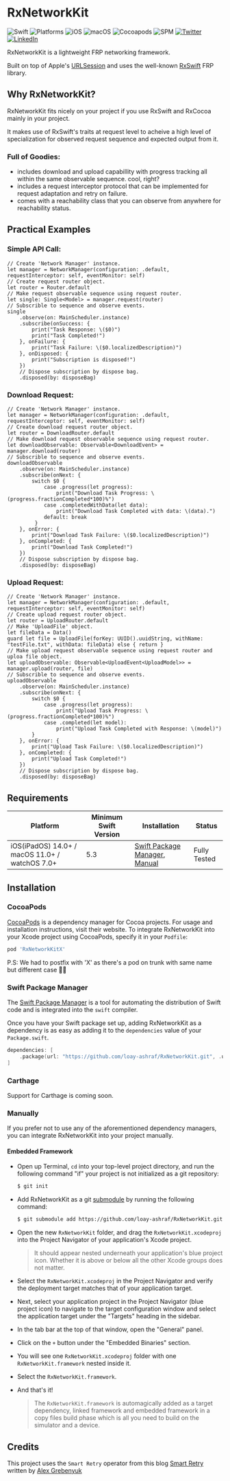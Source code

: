# RxNetworkKit
![Swift](https://img.shields.io/badge/Swift-5.3-orange)
![Platforms](https://img.shields.io/badge/Platforms-iOS%20macOS-yellowgreen)
![iOS](https://img.shields.io/badge/iOS-14.0%2B-black)
![macOS](https://img.shields.io/badge/macOS-11.0%2B-black)
![Cocoapods](https://img.shields.io/badge/Cocoapods-compatible-red)
![SPM](https://img.shields.io/badge/SPM-compatible-brightgreen)
[![Twitter](https://img.shields.io/badge/Twitter-%40lashraf96-blue)](https://twitter.com/lashraf96)
[![LinkedIn](https://img.shields.io/badge/LinkedIn-loay--ashraf-blue)](https://linkedin.com/in/loay-ashraf)

RxNetworkKit is a lightweight FRP networking framework. 

Built on top of Apple's [URLSession](https://developer.apple.com/documentation/foundation/urlsession) and uses the well-known [RxSwift](https://github.com/ReactiveX/RxSwift) FRP library.

## Why RxNetworkKit?

RxNetworkKit fits nicely on your project if you use RxSwift and RxCocoa mainly in your project.

It makes use of RxSwift's traits at request level to acheive a high level of specialization for observed request sequence and expected output from it.

### Full of Goodies:

- includes download and upload capabillity with progress tracking all within the same observable sequence. cool, right?
- includes a request interceptor protocol that can be implemented for request adaptation and retry on failure.
- comes with a reachability class that you can observe from anywhere for reachability status.

## Practical Examples

### Simple API Call:

```
// Create 'Network Manager' instance.
let manager = NetworkManager(configuration: .default, requestInterceptor: self, eventMonitor: self)
// Create request router object.
let router = Router.default
// Make request observable sequence using request router.
let single: Single<Model> = manager.request(router)
// Subscrible to sequence and observe events.
single
    .observe(on: MainScheduler.instance)
    .subscribe(onSuccess: {
        print("Task Response: \($0)")
        print("Task Completed!")
    }, onFailure: {
        print("Task Failure: \($0.localizedDescription)")
    }, onDisposed: {
        print("Subscription is disposed!")
    })
    // Dispose subscription by dispose bag.
    .disposed(by: disposeBag)
```

### Download Request:

```
// Create 'Network Manager' instance.
let manager = NetworkManager(configuration: .default, requestInterceptor: self, eventMonitor: self)
// Create download request router object.
let router = DownloadRouter.default
// Make download request observable sequence using request router.
let downloadObservable: Observable<DownloadEvent> = manager.download(router)
// Subscrible to sequence and observe events.
downloadObservable
    .observe(on: MainScheduler.instance)
    .subscribe(onNext: {
        switch $0 {
            case .progress(let progress):
                print("Download Task Progress: \(progress.fractionCompleted*100)%")
            case .completedWithData(let data):
                print("Download Task Completed with data: \(data).")
            default: break
         }
    }, onError: {
        print("Download Task Failure: \($0.localizedDescription)")
    }, onCompleted: {
        print("Download Task Completed!")
    })
    // Dispose subscription by dispose bag.
    .disposed(by: disposeBag)
```

### Upload Request:

```
// Create 'Network Manager' instance.
let manager = NetworkManager(configuration: .default, requestInterceptor: self, eventMonitor: self)
// Create upload request router object.
let router = UploadRouter.default
// Make 'UploadFile' object.
let fileData = Data()
guard let file = UploadFile(forKey: UUID().uuidString, withName: "testFile.txt", withData: fileData) else { return }
// Make upload request observable sequence using request router and uploa file object.
let uploadObservable: Observable<UploadEvent<UploadModel>> = manager.upload(router, file)
// Subscrible to sequence and observe events.
uploadObservable
    .observe(on: MainScheduler.instance)
    .subscribe(onNext: {
        switch $0 {
            case .progress(let progress):
                print("Upload Task Progress: \(progress.fractionCompleted*100)%")
            case .completed(let model):
                print("Upload Task Completed with Response: \(model)")
        }
    }, onError: {
        print("Upload Task Failure: \($0.localizedDescription)")
    }, onCompleted: {
        print("Upload Task Completed!")
    })
    // Dispose subscription by dispose bag.
    .disposed(by: disposeBag)
```

## Requirements

| Platform | Minimum Swift Version | Installation | Status |
| --- | --- | --- | --- |
| iOS(iPadOS) 14.0+ / macOS 11.0+ / watchOS 7.0+ | 5.3 | [Swift Package Manager](#swift-package-manager), [Manual](#manually) | Fully Tested |

## Installation

### CocoaPods

[CocoaPods](https://cocoapods.org) is a dependency manager for Cocoa projects. For usage and installation instructions, visit their website. To integrate RxNetworkKit into your Xcode project using CocoaPods, specify it in your `Podfile`:

```ruby
pod 'RxNetworkKitX'
```
P.S: We had to postfix with 'X' as there's a pod on trunk with same name but different case 🤦‍♂️

### Swift Package Manager

The [Swift Package Manager](https://swift.org/package-manager/) is a tool for automating the distribution of Swift code and is integrated into the `swift` compiler. 

Once you have your Swift package set up, adding RxNetworkKit as a dependency is as easy as adding it to the `dependencies` value of your `Package.swift`.

```swift
dependencies: [
    .package(url: "https://github.com/loay-ashraf/RxNetworkKit.git", .upToNextMajor(from: "0.0.1"))
]
```

### Carthage

Support for Carthage is coming soon.

### Manually

If you prefer not to use any of the aforementioned dependency managers, you can integrate RxNetworkKit into your project manually.

#### Embedded Framework

- Open up Terminal, `cd` into your top-level project directory, and run the following command "if" your project is not initialized as a git repository:

  ```bash
  $ git init
  ```

- Add RxNetworkKit as a git [submodule](https://git-scm.com/docs/git-submodule) by running the following command:

  ```bash
  $ git submodule add https://github.com/loay-ashraf/RxNetworkKit.git
  ```

- Open the new `RxNetworkKit` folder, and drag the `RxNetworkKit.xcodeproj` into the Project Navigator of your application's Xcode project.

    > It should appear nested underneath your application's blue project icon. Whether it is above or below all the other Xcode groups does not matter.
- Select the `RxNetworkKit.xcodeproj` in the Project Navigator and verify the deployment target matches that of your application target.
- Next, select your application project in the Project Navigator (blue project icon) to navigate to the target configuration window and select the application target under the "Targets" heading in the sidebar.
- In the tab bar at the top of that window, open the "General" panel.
- Click on the `+` button under the "Embedded Binaries" section.
- You will see one `RxNetworkKit.xcodeproj` folder with one `RxNetworkKit.framework` nested inside it.
- Select the `RxNetworkKit.framework`.
- And that's it!

  > The `RxNetworkKit.framework` is automagically added as a target dependency, linked framework and embedded framework in a copy files build phase which is all you need to build on the simulator and a device.

## Credits

This project uses the `Smart Retry` operator from this blog [Smart Retry](https://kean.blog/post/smart-retry) written by [Alex Grebenyuk](https://twitter.com/a_grebenyuk)
